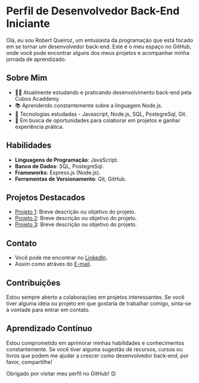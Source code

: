 # Perfil de Desenvolvedor Back-End Iniciante

Olá, eu sou Robert Queiroz, um entusiasta da programação que está focado em se tornar um desenvolvedor back-end. Este é o meu espaço no GitHub, onde você pode encontrar alguns dos meus projetos e acompanhar minha jornada de aprendizado.

## Sobre Mim

- 👨‍💻 Atualmente estudando e praticando desenvolvimento back-end pela Cubos Acaddemy.
- 📚 Aprendendo constantemente sobre a linguagem Node.js.
- 🌱 Tecnologias estudadas - Javascript, Node.js, SQL, PostegreSql, Git.
- 💼 Em busca de oportunidades para colaborar em projetos e ganhar experiência prática.

## Habilidades

- **Linguagens de Programação**: JavaScript.
- **Banco de Dados**: SQL, PostegreSql.
- **Frameworks**: Express.js (Node.js).
- **Ferramentas de Versionamento**: Git, GitHub.

## Projetos Destacados

- [Projeto 1](link_para_projeto1): Breve descrição ou objetivo do projeto.
- [Projeto 2](link_para_projeto2): Breve descrição ou objetivo do projeto.
- [Projeto 3](link_para_projeto3): Breve descrição ou objetivo do projeto.

## Contato

- Você pode me encontrar no [LinkedIn](l[ink_para_seu_perfil_do_LinkedIn](https://www.linkedin.com/in/robert-queiroz-da-silva-421644231/)).
- Assim como atráves do [E-mail](mailto:silvarobert4321@gmail.com).

## Contribuições

Estou sempre aberto a colaborações em projetos interessantes. Se você tiver alguma ideia ou projeto em que gostaria de trabalhar comigo, sinta-se à vontade para entrar em contato.

## Aprendizado Contínuo

Estou comprometido em aprimorar minhas habilidades e conhecimentos constantemente. Se você tiver alguma sugestão de recursos, cursos ou livros que podem me ajudar a crescer como desenvolvedor back-end, por favor, compartilhe!

Obrigado por visitar meu perfil no GitHub! 😊
